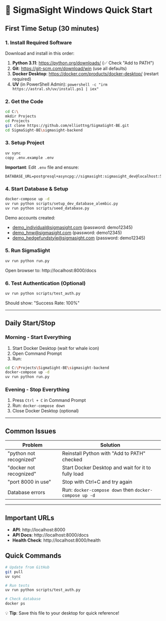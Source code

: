 # 🚀 SigmaSight Windows Quick Start

## First Time Setup (30 minutes)

### 1. Install Required Software
Download and install in this order:
1. **Python 3.11**: https://python.org/downloads/ (✅ Check "Add to PATH")
2. **Git**: https://git-scm.com/download/win (use all defaults)
3. **Docker Desktop**: https://docker.com/products/docker-desktop/ (restart required)
4. **UV** (in PowerShell Admin): `powershell -c "irm https://astral.sh/uv/install.ps1 | iex"`

### 2. Get the Code
```bash
cd C:\
mkdir Projects
cd Projects
git clone https://github.com/elliottng/SigmaSight-BE.git
cd SigmaSight-BE\sigmasight-backend
```

### 3. Setup Project
```bash
uv sync
copy .env.example .env
```

**Important**: Edit `.env` file and ensure:
```
DATABASE_URL=postgresql+asyncpg://sigmasight:sigmasight_dev@localhost:5432/sigmasight_db
```

### 4. Start Database & Setup
```bash
docker-compose up -d
uv run python scripts/setup_dev_database_alembic.py
uv run python scripts/seed_database.py
```

Demo accounts created:
- demo_individual@sigmasight.com (password: demo12345)
- demo_hnw@sigmasight.com (password: demo12345)
- demo_hedgefundstyle@sigmasight.com (password: demo12345)

### 5. Run SigmaSight
```bash
uv run python run.py
```
Open browser to: http://localhost:8000/docs

### 6. Test Authentication (Optional)
```bash
uv run python scripts/test_auth.py
```
Should show: "Success Rate: 100%"

---

## Daily Start/Stop

### Morning - Start Everything
1. Start Docker Desktop (wait for whale icon)
2. Open Command Prompt
3. Run:
```bash
cd C:\Projects\SigmaSight-BE\sigmasight-backend
docker-compose up -d
uv run python run.py
```

### Evening - Stop Everything
1. Press `Ctrl + C` in Command Prompt
2. Run: `docker-compose down`
3. Close Docker Desktop (optional)

---

## Common Issues

| Problem | Solution |
|---------|----------|
| "python not recognized" | Reinstall Python with "Add to PATH" checked |
| "docker not recognized" | Start Docker Desktop and wait for it to fully load |
| "port 8000 in use" | Stop with Ctrl+C and try again |
| Database errors | Run: `docker-compose down` then `docker-compose up -d` |

---

## Important URLs
- **API**: http://localhost:8000
- **API Docs**: http://localhost:8000/docs
- **Health Check**: http://localhost:8000/health

## Quick Commands
```bash
# Update from GitHub
git pull
uv sync

# Run tests
uv run python scripts/test_auth.py

# Check database
docker ps
```

💡 **Tip**: Save this file to your desktop for quick reference!
